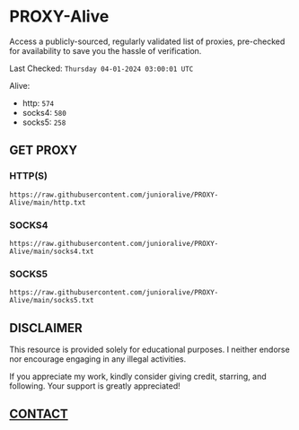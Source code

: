 # PROXY-Alive

Access a publicly-sourced, regularly validated list of proxies, pre-checked for availability to save you the hassle of verification.

Last Checked: `Thursday 04-01-2024 03:00:01 UTC`

Alive:
- http: `574`
- socks4: `580`
- socks5: `258`

## GET PROXY

### HTTP(S)

```https://raw.githubusercontent.com/junioralive/PROXY-Alive/main/http.txt```

### SOCKS4

```https://raw.githubusercontent.com/junioralive/PROXY-Alive/main/socks4.txt```

### SOCKS5

```https://raw.githubusercontent.com/junioralive/PROXY-Alive/main/socks5.txt```

## DISCLAIMER

This resource is provided solely for educational purposes. I neither endorse nor encourage engaging in any illegal activities.

If you appreciate my work, kindly consider giving credit, starring, and following. Your support is greatly appreciated! 

## [CONTACT](https://t.me/TheJuniorAlive)
